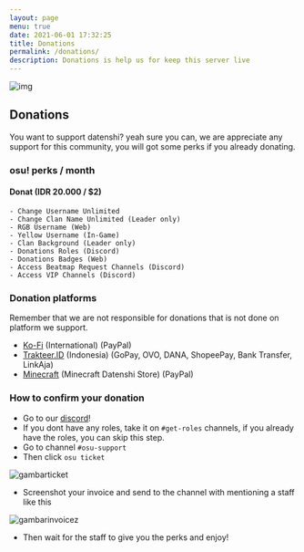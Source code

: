 ```yaml
---
layout: page
menu: true
date: 2021-06-01 17:32:25
title: Donations
permalink: /donations/
description: Donations is help us for keep this server live
---
```

![img](https://cdn.discordapp.com/attachments/728581754398572546/849224332621905940/DONATIONS.png)

## Donations

You want to support datenshi? yeah sure you can, we are appreciate any support for this community, you will got some perks if you already donating.

### osu! perks / month

#### Donat (IDR 20.000 / $2)

```apex
- Change Username Unlimited
- Change Clan Name Unlimited (Leader only)
- RGB Username (Web)
- Yellow Username (In-Game)
- Clan Background (Leader only)
- Donations Roles (Discord)
- Donations Badges (Web)
- Access Beatmap Request Channels (Discord)
- Access VIP Channels (Discord)
```

### Donation platforms

Remember that we are not responsible for donations that is not done on platform we support.

* [Ko-Fi](https://ko-fi.com/datenshicommunity/) (International) (PayPal)
* [Trakteer.ID](https://trakteer.id/datenshi/) (Indonesia) (GoPay, OVO, DANA, ShopeePay, Bank Transfer, LinkAja)
* [Minecraft](https://mc.datenshi.pw/shop) (Minecraft Datenshi Store) (PayPal)

### How to confirm your donation

- Go to our [discord](https://link.troke.id/datenshi)!
- If you dont have any roles, take it on `#get-roles` channels, if you already have the roles, you can skip this step.
- Go to channel `#osu-support`
- Then click `osu ticket`

![gambarticket](https://cdn.discordapp.com/attachments/874910377937354763/929718414669410324/unknown.png)

- Screenshot your invoice and send to the channel with mentioning a staff like this

![gambarinvoicez](https://cdn.discordapp.com/attachments/874910377937354763/929721890140987472/unknown.png)

- Then wait for the staff to give you the perks and enjoy!
